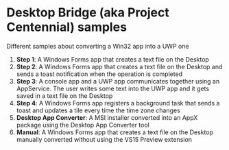 # Desktop Bridge (aka Project Centennial) samples
Different samples about converting a Win32 app into a UWP one

1. **Step 1**: A Windows Forms app that creates a text file on the Desktop
2. **Step 2**: A Windows Forms app that creates a text file on the Desktop and sends a toast notification when the operation is completed
3. **Step 3**: A console app and a UWP app communicates together using an AppService. The user writes some text into the UWP app and it gets saved in a text file on the Desktop
4. **Step 4**: A Windows Forms app registers a background task that sends a toast and updates a tile every time the time zone changes
5. **Desktop App Converter**: A MSI installer converted into an AppX package using the Desktop App Converter tool
6. **Manual**: A Windows Forms app that creates a text file on the Desktop manually converted without using the VS15 Preview extension

